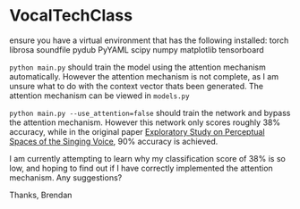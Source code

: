 # VocalTechClass

ensure you have a virtual environment that has the following installed:
torch
librosa
soundfile
pydub
PyYAML
scipy
numpy
matplotlib
tensorboard

`python main.py` should train the model using the attention mechanism automatically. However the attention mechanism is not complete, as I am unsure what to do with the context vector thats been generated.
The attention mechanism can be viewed in `models.py`

`python main.py --use_attention=false` should train the network and bypass the attention mechanism. However this network only scores roughly 38% accuracy, while in the original paper [Exploratory Study on Perceptual Spaces of the Singing Voice](https://ieeexplore-ieee-org.ezproxy.library.qmul.ac.uk/abstract/document/9054582), 90% accuracy is achieved.

I am currently attempting to learn why my classification score of 38% is so low, and hoping to find out if I have correctly implemented the attention mechanism. Any suggestions?

Thanks,
Brendan

